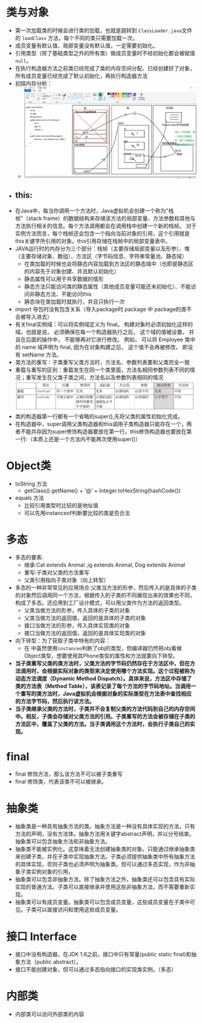 # 类与对象
- 第一次加载类的时候会进行类的加载，也就是跳转到 `ClassLoader.java`文件的 `loadClass` 方法，每个不同的类只需要加载一次。
- 成员变量有默认值，局部变量没有默认值，一定需要初始化。
- 引用类型（除了基础类型之外的所有类）做成员变量时不经初始化都会被赋值`null`。
- 在执行构造器方法之前类已经完成了类的内存空间分配、已经创建好了对象，所有成员变量已经完成了默认初始化，再执行构造器方法
- 初探内存分析：
    - ![img.png](img.png)
- this:
    - 
- 在Java中，每当你调用一个方法时，Java虚拟机会创建一个称为"栈帧"（stack frame）的数据结构来存储该方法的局部变量、方法参数和其他与方法执行相关的信息。每个方法调用都会在调用栈中创建一个新的栈帧。
对于实例方法而言，每个栈帧还会包含一个指向当前对象的引用，这个引用就是this关键字所引用的对象。this引用存储在栈帧中的局部变量表中。
- JAVA运行时的内存分为三个部分：栈帧（主要存储局部变量以及形参）、堆（主要存储对象、数组）、方法区（字节码信息、字符串常量池、静态域）
  - 在类加载的时候也会将静态内容加载到方法区的静态域中（也即是静态区的内容先于对象创建、并且默认初始化）
  - 静态属性可以用于共享数据的情形
  - 静态方法只能访问类的静态属性（其他成员变量可能还未初始化）、不能访问非静态方法、不能访问this
  - 静态块在类加载时就执行，并且只执行一次
- import 导包时没有包含关系（导入package时 package 中 package的类不会被导入进去）
- 有关final实例域：可以将实例域定义为 final。 构建对象时必须初始化这样的域。也就是说， 必须确保在每一个构造器执行之后， 这个域的值被设置， 并且在后面的操作中， 不能够再对它进行修改。 例如， 可以将 Employee 类中的 name 域声明为 final, 因为在对象构建之后， 这个值不会再被修改， 即没有 setName 方法。
- 类方法的重写：子类重写父类方法时，方法名、参数列表要和父类完全一致
- 重载与重写的区别：重载发生在同一个类里面，方法名相同参数列表不同的情况；重写发生在父类子类之间，方法名以及参数列表相同的情况![](Snipaste_2023-06-11_10-32-38.png)
- 类的构造器第一行都有一个省略的super(),先将父类的属性初始化完成。
- 在构造器中，super调用父类构造器和this调用子类构造器只能存在一个，两者不能共存因为super修饰构造器要放在第一行，this修饰构造器也要放在第一行:（本质上还是一个方法内不能两次使用super()）

# Object类
- toString 方法 
  - getClass().getName() + '@' + Integer.toHexString(hashCode())
- equals 方法
  - 比较引用类型时比较的是地址值
  - 可以先用instanceof判断要比较的类是否合法

# 多态
- 多态的要素:
  - 继承:Cat extends Animal ,ig extends Animal, Dog extends Animal
  - 重写:子类对父类的方法重写
  - 父类引用指向子类对象（向上转型）
- 多态的一种非常常见的应用场合:父类当方法的形参，然后传入的是具体的子类的对象然后调用同一个方法，根据传入的子类的不同展现出来的效果也不同，构成了多态。还应用到工厂设计模式，可以用父类作为方法的返回类型。
  - 父类当做方法的形参，传入具体的子类的对象
  - 父类当做方法的返回值，返回的是具体的子类的对象
  - 接口当做方法的形参，传入具体实现类的对象
  - 接口当做方法的返回值，返回的是具体实现类的对象
- 向下转型：为了获取子类中特有的内容：
  - 在[](equals方法.png) 中虽然使用`instanceo`判断了obj的类型，但编译器仍然把obj看做Object类型，想要使用其Phone类型的属性和方法就要向下转型。
- **当子类重写父类的类方法时，父类方法的字节码仍然存在于方法区中，但在方法调用时，会根据实际对象的类型来决定使用哪个方法实现。这个过程被称为动态方法调度（Dynamic Method Dispatch）。具体来说，方法区中存储了类的方法表（Method Table），该表记录了每个方法的字节码地址。当调用一个重写的类方法时，Java虚拟机会根据对象的实际类型在方法表中查找相应的方法字节码，然后执行该方法。**
- **当子类继承父类的方法时，子类并不会复制父类的方法代码到自己的内存空间中。相反，子类会存储对父类方法的引用。子类重写的方法会被存储在子类的方法区中，覆盖了父类的方法。当子类调用这个方法时，会执行子类自己的实现。**
# final 
- final 修饰方法，那么该方法不可以被子类重写
- final 修饰类，代表该类不可以被继承。
# 抽象类
- 抽象类是一种具有抽象方法的类。抽象方法是一种没有具体实现的方法，只有方法的声明，没有方法体。抽象方法用关键字abstract声明，并以分号结束。抽象类可以包含抽象方法和非抽象方法。
- 抽象类不能被实例化。这意味着无法创建抽象类的对象。只能通过继承抽象类来创建子类，并在子类中实现抽象方法。子类必须提供抽象类中所有抽象方法的具体实现，否则子类也必须声明为抽象类。但可以通过多态实现，作为非抽象子类实例对象的引用。
- 抽象类可以包含非抽象方法。除了抽象方法之外，抽象类还可以包含具有实际实现的普通方法。子类可以直接继承并使用这些非抽象方法，而不需要重新实现。
- 抽象类可以有成员变量。抽象类可以包含成员变量，这些成员变量在子类中可见。子类可以直接访问和使用这些成员变量。

# 接口 Interface
- 接口中没有构造器，在JDK 1.8之前，接口中只有常量(public static final)和抽象方法（public abstract）。
- 接口不能创建对象，但可以通过多态指向接口的实现类实例。（多态）

# 内部类
- 内部类可以访问外部类的内容